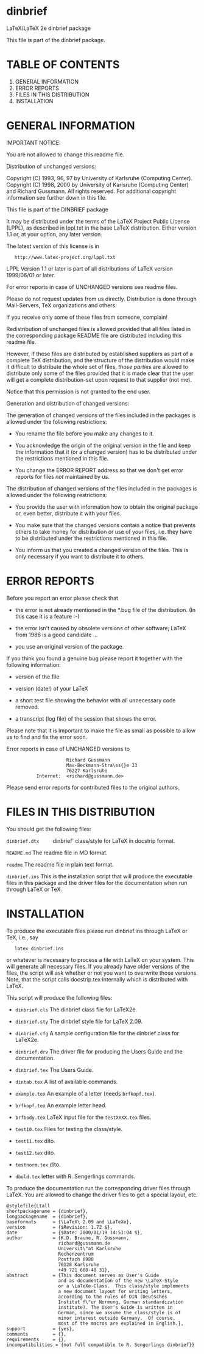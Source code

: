 # dinbrief
LaTeX/LaTeX 2e dinbrief package

This file is part of the dinbrief package.


# TABLE OF CONTENTS

1. GENERAL INFORMATION
2. ERROR REPORTS
3. FILES IN THIS DISTRIBUTION
4. INSTALLATION

# GENERAL INFORMATION

IMPORTANT NOTICE:

You are not allowed to change this readme file.

Distribution of unchanged versions:

 Copyright (C) 1993, 96, 97 by University of Karlsruhe (Computing Center).
 Copyright (C) 1998, 2000   by University of Karlsruhe (Computing Center)
                            and Richard Gussmann.
 All rights reserved.
 For additional copyright information see further down in this file.

 This file is part of the DINBRIEF package

 It may be distributed under the terms of the LaTeX Project Public
 License (LPPL), as described in lppl.txt in the base LaTeX distribution.
 Either version 1.1 or, at your option, any later version.

 The latest version of this license is in

       http://www.latex-project.org/lppl.txt

 LPPL Version 1.1 or later is part of all distributions of LaTeX
 version 1999/06/01 or later.

 For error reports in case of UNCHANGED versions see readme files.

 Please do not request updates from us directly.  Distribution is
 done through Mail-Servers, TeX organizations and others.

 If you receive only some of these files from someone, complain!

  Redistribution of unchanged files is allowed provided that all files
  listed in the corresponding package README file are distributed
  including this readme file.

  However, if these files are distributed by established suppliers as
  part of a complete TeX distribution, and the structure of the
  distribution would make it difficult to distribute the whole set of
  files, *those parties* are allowed to distribute only some of the
  files provided that it is made clear that the user will get a
  complete distribution-set upon request to that supplier (not me).

  Notice that this permission is not granted to the end user.

Generation and distribution of changed versions:

  The generation of changed versions of the files included in the
  packages is allowed under the following restrictions:

  * You rename the file before you make any changes to it.

  * You acknowledge the origin of the original version in the file and
    keep the information that it (or a changed version) has to be
    distributed under the restrictions mentioned in this file.

  * You change the ERROR REPORT address so that we don't get error
    reports for files *not* maintained by us.

  The distribution of changed versions of the files included in the
  packages is allowed under the following restrictions:

  * You provide the user with information how to obtain the original
    package or, even better, distribute it with your files.

  * You make sure that the changed versions contain a notice that
    prevents others to take money for distribution or use of your
    files, i.e. they have to be distributed under the restrictions
    mentioned in this file.

  * You inform us that you created a changed version of the files.
    This is only necessary if you want to distribute it to others.

# ERROR REPORTS

  Before you report an error please check that

  * the error is not already mentioned in the *.bug file of the
    distribution. (In this case it is a feature :-)

  * the error isn't caused by obsolete versions of other software;
    LaTeX from 1986 is a good candidate ...

  * you use an original version of the package.

  If you think you found a genuine bug please report it together
  with the following information:

  * version of the file

  * version (date!) of your LaTeX

  * a short test file showing the behavior with all unnecessary
    code removed.

  * a transcript (log file) of the session that shows the error.

Please note that it is important to make the file as small as possible
to allow us to find and fix the error soon.

Error reports in case of UNCHANGED versions to

                          Richard Gussmann
                          Max-Beckmann-Stra\ss{}e 33
                          76227 Karlsruhe
               Internet:  <richard@gussmann.de>

Please send error reports for contributed files to the original authors.

# FILES IN THIS DISTRIBUTION

You should get the following files:

  `dinbrief.dtx     `dinbrief' class/style for LaTeX in docstrip format.

  `README.md`        The readme file in MD format.

  `readme`           The readme file in plain text format.

  `dinbrief.ins`     This is the installation script that will produce
                   the executable files in this package and the driver
                   files for the documentation when run through LaTeX
                   or TeX.

# INSTALLATION

To produce the executable files please run dinbrief.ins through LaTeX or
TeX, i.e., say

```
   latex dinbrief.ins
```

or whatever is necessary to process a file with LaTeX on your
system.  This will generate all necessary files. If you already have
older versions of the files, the script will ask whether or not you
want to overwrite those versions. Note, that the script calls
docstrip.tex internally which is distributed with LaTeX.

This script will produce the following files:

  * `dinbrief.cls`  The dinbrief class file for LaTeX2e.
  * `dinbrief.sty`  The dinbrief style file for LaTeX 2.09.
  * `dinbrief.cfg`  A sample configuration file for the dinbrief class
                for LaTeX2e.
  * `dinbrief.drv`  The driver file for producing the Users Guide
                and the documentation.
  * `dinbrief.tex`  The Users Guide.
  * `dintab.tex`    A list of available commands.

  * `example.tex`   An example of a letter (needs `brfkopf.tex`).
  * `brfkopf.tex`   An example letter head.
  * `brfbody.tex`   LaTeX input file for the `testXXXX.tex` files.
  * `test10.tex`    Files for testing the class/style.
  * `test11.tex`    dito.
  * `test12.tex`    dito.
  * `testnorm.tex`  dito.
  * `dbold.tex`     letter with R. Sengerlings commands.

To produce the documentation run the corresponding driver files
through LaTeX.  You are allowed to change the driver files to get a
special layout, etc.

```
@stylefile{Ltall
shortpackagename = {dinbrief},
longpackagename  = {dinbrief},
baseformats      = {\LaTeX\ 2.09 and \LaTeXe},
version          = {$Revision: 1.72 $},
date             = {$Date: 2000/01/19 14:51:04 $},
author           = {K.D. Braune, R. Gussmann,
                   richard@gussmann.de
                   Universit\"at Karlsruhe
                   Rechenzentrum
                   Postfach 6980
                   76128 Karlsruhe
                   +49 721 608-40 31},
abstract         = {This document serves as User's Guide
                   and as documentation of the new \LaTeX-Style
                   or a \LaTeXe-Class.  This class/style implements
                   a new document layout for writing letters,
                   according to the rules of DIN (Deutsches
                   Institut f\"ur Normung, German standardization
                   institute). The User's Guide is written in
                   German, since we assume the class/style is of
                   minor interest outside Germany.  Of course,
                   most of the macros are explained in English.},
support          = {yes},
comments         = {},
requirements     = {},
incompatibilities = {not full compatible to R. Sengerlings dinbrief}}
```


